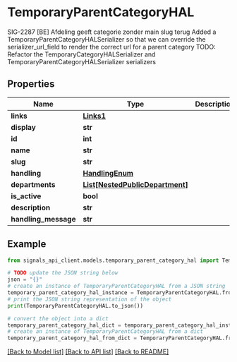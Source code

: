 # TemporaryParentCategoryHAL

SIG-2287 [BE] Afdeling geeft categorie zonder main slug terug  Added a TemporaryParentCategoryHALSerializer so that we can override the serializer_url_field to render the correct url for a parent category  TODO: Refactor the TemporaryCategoryHALSerializer and TemporaryParentCategoryHALSerializer serializers

## Properties

Name | Type | Description | Notes
------------ | ------------- | ------------- | -------------
**links** | [**Links1**](Links1.md) |  | 
**display** | **str** |  | [readonly] 
**id** | **int** |  | [readonly] 
**name** | **str** |  | 
**slug** | **str** |  | [readonly] 
**handling** | [**HandlingEnum**](HandlingEnum.md) |  | [optional] 
**departments** | [**List[NestedPublicDepartment]**](NestedPublicDepartment.md) |  | [readonly] 
**is_active** | **bool** |  | [optional] 
**description** | **str** |  | [optional] 
**handling_message** | **str** |  | [optional] 

## Example

```python
from signals_api_client.models.temporary_parent_category_hal import TemporaryParentCategoryHAL

# TODO update the JSON string below
json = "{}"
# create an instance of TemporaryParentCategoryHAL from a JSON string
temporary_parent_category_hal_instance = TemporaryParentCategoryHAL.from_json(json)
# print the JSON string representation of the object
print(TemporaryParentCategoryHAL.to_json())

# convert the object into a dict
temporary_parent_category_hal_dict = temporary_parent_category_hal_instance.to_dict()
# create an instance of TemporaryParentCategoryHAL from a dict
temporary_parent_category_hal_from_dict = TemporaryParentCategoryHAL.from_dict(temporary_parent_category_hal_dict)
```
[[Back to Model list]](../README.md#documentation-for-models) [[Back to API list]](../README.md#documentation-for-api-endpoints) [[Back to README]](../README.md)


